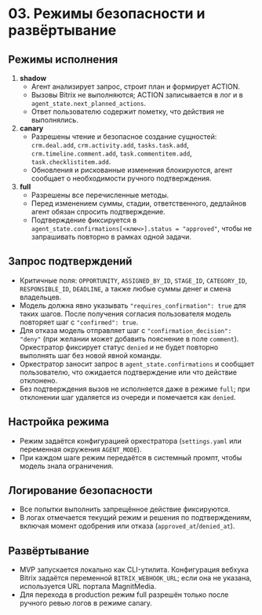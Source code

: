 # 03. Режимы безопасности и развёртывание

## Режимы исполнения
1. **shadow**
   * Агент анализирует запрос, строит план и формирует ACTION.
   * Вызовы Bitrix не выполняются; ACTION записывается в лог и в `agent_state.next_planned_actions`.
   * Ответ пользователю содержит пометку, что действия не выполнялись.
2. **canary**
   * Разрешены чтение и безопасное создание сущностей: `crm.deal.add`, `crm.activity.add`, `tasks.task.add`, `crm.timeline.comment.add`, `task.commentitem.add`, `task.checklistitem.add`.
   * Обновления и рискованные изменения блокируются, агент сообщает о необходимости ручного подтверждения.
3. **full**
   * Разрешены все перечисленные методы.
   * Перед изменением суммы, стадии, ответственного, дедлайнов агент обязан спросить подтверждение.
   * Подтверждение фиксируется в `agent_state.confirmations[<ключ>].status = "approved"`, чтобы не запрашивать повторно в рамках одной задачи.

## Запрос подтверждений
* Критичные поля: `OPPORTUNITY`, `ASSIGNED_BY_ID`, `STAGE_ID`, `CATEGORY_ID`, `RESPONSIBLE_ID`, `DEADLINE`, а также любые суммы денег и смена владельцев.
* Модель должна явно указывать `"requires_confirmation": true` для таких шагов. После получения согласия пользователя модель повторяет шаг с `"confirmed": true`.
* Для отказа модель отправляет шаг с `"confirmation_decision": "deny"` (при желании может добавить пояснение в поле `comment`). Оркестратор фиксирует статус `denied` и не будет повторно выполнять шаг без новой явной команды.
* Оркестратор заносит запрос в `agent_state.confirmations` и сообщает пользователю, что ожидается подтверждение или что действие отклонено.
* Без подтверждения вызов не исполняется даже в режиме `full`; при отклонении шаг удаляется из очереди и помечается как `denied`.

## Настройка режима
* Режим задаётся конфигурацией оркестратора (`settings.yaml` или переменная окружения `AGENT_MODE`).
* При каждом шаге режим передаётся в системный промпт, чтобы модель знала ограничения.

## Логирование безопасности
* Все попытки выполнить запрещённое действие фиксируются.
* В логах отмечается текущий режим и решения по подтверждениям, включая момент одобрения или отказа (`approved_at`/`denied_at`).

## Развёртывание
* MVP запускается локально как CLI-утилита. Конфигурация вебхука Bitrix задаётся переменной `BITRIX_WEBHOOK_URL`; если она не указана, используется URL портала MagnitMedia.
* Для перехода в production режим full разрешён только после ручного ревью логов в режиме canary.
